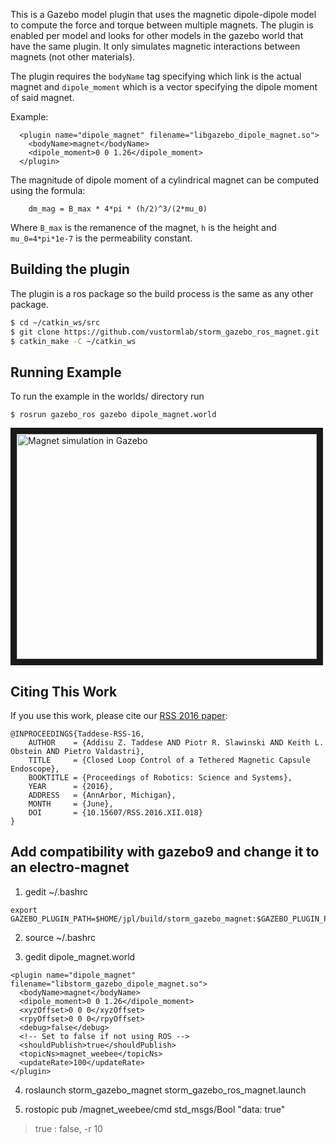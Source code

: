 This is a Gazebo model plugin that uses the magnetic dipole-dipole model to compute the force and torque between multiple magnets. The plugin is enabled per model and looks for other models in the gazebo world that have the same plugin. It only simulates magnetic interactions between magnets (not other materials).

The plugin requires the `bodyName` tag specifying which link is the actual magnet and `dipole_moment` which is a vector specifying the dipole moment of said magnet.

Example:

      <plugin name="dipole_magnet" filename="libgazebo_dipole_magnet.so">
        <bodyName>magnet</bodyName>
        <dipole_moment>0 0 1.26</dipole_moment>
      </plugin>

The magnitude of dipole moment of a cylindrical magnet can be computed using the formula:

        dm_mag = B_max * 4*pi * (h/2)^3/(2*mu_0) 

Where `B_max` is the remanence of the magnet, `h` is the height and `mu_0=4*pi*1e-7` is the permeability constant.


## Building the plugin

The plugin is a ros package so the build process is the same as any other package.

```bash
$ cd ~/catkin_ws/src
$ git clone https://github.com/vustormlab/storm_gazebo_ros_magnet.git
$ catkin_make -C ~/catkin_ws
```

## Running Example

To run the example in the worlds/ directory run

```
$ rosrun gazebo_ros gazebo dipole_magnet.world
```

<a href="http://www.youtube.com/watch?feature=player_embedded&v=Lw2KfwgySWI" target="_blank"><img src="http://img.youtube.com/vi/Lw2KfwgySWI/0.jpg" 
alt="Magnet simulation in Gazebo" width="480" height="360" border="10" /></a>

## Citing This Work

If you use this work, please cite our [RSS 2016 paper](http://www.roboticsproceedings.org/rss12/p18.html):

```
@INPROCEEDINGS{Taddese-RSS-16, 
    AUTHOR    = {Addisu Z. Taddese AND Piotr R. Slawinski AND Keith L. Obstein AND Pietro Valdastri}, 
    TITLE     = {Closed Loop Control of a Tethered Magnetic Capsule Endoscope}, 
    BOOKTITLE = {Proceedings of Robotics: Science and Systems}, 
    YEAR      = {2016}, 
    ADDRESS   = {AnnArbor, Michigan}, 
    MONTH     = {June}, 
    DOI       = {10.15607/RSS.2016.XII.018} 
} 
```

## Add compatibility with gazebo9 and change it to an electro-magnet

1. gedit ~/.bashrc
```
export GAZEBO_PLUGIN_PATH=$HOME/jpl/build/storm_gazebo_magnet:$GAZEBO_PLUGIN_PATH
```
2. source ~/.bashrc

3. gedit dipole_magnet.world
```
<plugin name="dipole_magnet" filename="libstorm_gazebo_dipole_magnet.so">
  <bodyName>magnet</bodyName>
  <dipole_moment>0 0 1.26</dipole_moment>
  <xyzOffset>0 0 0</xyzOffset>
  <rpyOffset>0 0 0</rpyOffset>
  <debug>false</debug>
  <!-- Set to false if not using ROS -->
  <shouldPublish>true</shouldPublish>
  <topicNs>magnet_weebee</topicNs>
  <updateRate>100</updateRate>
</plugin>
```

4. roslaunch storm_gazebo_magnet storm_gazebo_ros_magnet.launch

5. rostopic pub /magnet_weebee/cmd std_msgs/Bool "data: true"
> true : false, -r 10
